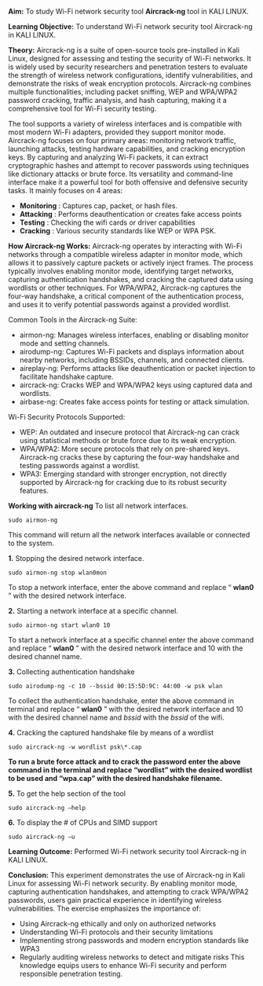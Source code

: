 **Aim:** To study Wi-Fi network security tool **Aircrack-ng** tool in KALI LINUX.

**Learning Objective:** To understand Wi-Fi network security tool Aircrack-ng in KALI LINUX.

**Theory:**
Aircrack-ng is a suite of open-source tools pre-installed in Kali Linux, designed for assessing and testing the security of Wi-Fi networks. It is widely used by security researchers and penetration testers to evaluate the strength of wireless network configurations, identify vulnerabilities, and demonstrate the risks of weak encryption protocols. Aircrack-ng combines multiple functionalities, including packet sniffing, WEP and WPA/WPA2 password cracking, traffic analysis, and hash capturing, making it a comprehensive tool for Wi-Fi security testing.

The tool supports a variety of wireless interfaces and is compatible with most modern Wi-Fi adapters, provided they support monitor mode. Aircrack-ng focuses on four primary areas: monitoring network traffic, launching attacks, testing hardware capabilities, and cracking encryption keys. By capturing and analyzing Wi-Fi packets, it can extract cryptographic hashes and attempt to recover passwords using techniques like dictionary attacks or brute force. Its versatility and command-line interface make it a powerful tool for both offensive and defensive security tasks. It mainly focuses on 4 areas:

- **Monitoring** : Captures cap, packet, or hash files.
- **Attacking** : Performs deauthentication or creates fake access points
- **Testing** : Checking the wifi cards or driver capabilities
- **Cracking** : Various security standards like WEP or WPA PSK.

**How Aircrack-ng Works:**
Aircrack-ng operates by interacting with Wi-Fi networks through a compatible wireless adapter in monitor mode, which allows it to passively capture packets or actively inject frames. The process typically involves enabling monitor mode, identifying target networks, capturing authentication handshakes, and cracking the captured data using wordlists or other techniques. For WPA/WPA2, Aircrack-ng captures the four-way handshake, a critical component of the authentication process, and uses it to verify potential passwords against a provided wordlist.

Common Tools in the Aircrack-ng Suite:

- airmon-ng: Manages wireless interfaces, enabling or disabling monitor mode and setting channels.
- airodump-ng: Captures Wi-Fi packets and displays information about nearby networks, including BSSIDs, channels, and connected clients.
- aireplay-ng: Performs attacks like deauthentication or packet injection to facilitate handshake capture.
- aircrack-ng: Cracks WEP and WPA/WPA2 keys using captured data and wordlists.
- airbase-ng: Creates fake access points for testing or attack simulation.

Wi-Fi Security Protocols Supported:

- WEP: An outdated and insecure protocol that Aircrack-ng can crack using statistical methods or brute force due to its weak encryption.
- WPA/WPA2: More secure protocols that rely on pre-shared keys. Aircrack-ng cracks these by capturing the four-way handshake and testing passwords against a wordlist.
- WPA3: Emerging standard with stronger encryption, not directly supported by Aircrack-ng for cracking due to its robust security features.

**Working with aircrack-ng**
To list all network interfaces.

```shell
sudo airmon-ng
```

This command will return all the network interfaces available or connected to the system.

**1.** Stopping the desired network interface.

```shell
sudo airmon-ng stop wlan0mon
```

To stop a network interface, enter the above command and replace “ **wlan0** ” with the desired network interface.

**2.** Starting a network interface at a specific channel.

```shell
sudo airmon-ng start wlan0 10
```

To start a network interface at a specific channel enter the above command and replace “ **wlan0** ” with the desired network interface and 10 with the desired channel name.

**3.** Collecting authentication handshake

```shell
sudo airodump-ng -c 10 --bssid 00:15:5D:9C: 44:00 -w psk wlan
```

To collect the authentication handshake, enter the above command in terminal and replace “ **wlan0** ” with
the desired network interface and 10 with the desired channel name and _bssid_ with the _bssid_ of the wifi.

**4.** Cracking the captured handshake file by means of a wordlist

```shell
sudo aircrack-ng -w wordlist psk\*.cap
```

**To run a brute force attack and to crack the password enter the above command in the terminal and replace “wordlist” with the desired wordlist to be used and “wpa.cap” with the desired handshake filename.**

**5.** To get the help section of the tool

```shell
sudo aircrack-ng –help
```

**6.** To display the # of CPUs and SIMD support

```shell
sudo aircrack-ng –u
```

**Learning Outcome:** Performed Wi-Fi network security tool Aircrack-ng in KALI LINUX.

**Conclusion:**
This experiment demonstrates the use of Aircrack-ng in Kali Linux for assessing Wi-Fi network security. By enabling monitor mode, capturing authentication handshakes, and attempting to crack WPA/WPA2 passwords, users gain practical experience in identifying wireless vulnerabilities. The exercise emphasizes the importance of:

- Using Aircrack-ng ethically and only on authorized networks
- Understanding Wi-Fi protocols and their security limitations
- Implementing strong passwords and modern encryption standards like WPA3
- Regularly auditing wireless networks to detect and mitigate risks This knowledge equips users to enhance Wi-Fi security and perform responsible penetration testing.
